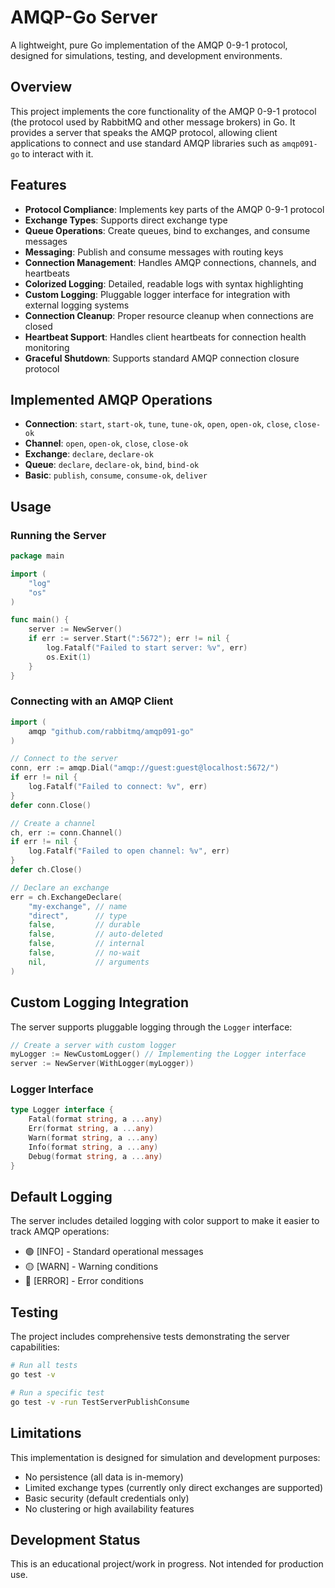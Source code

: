 # AMQP-Go Server

A lightweight, pure Go implementation of the AMQP 0-9-1 protocol, designed for simulations, testing, and development environments.

## Overview

This project implements the core functionality of the AMQP 0-9-1 protocol (the protocol used by RabbitMQ and other message brokers) in Go. It provides a server that speaks the AMQP protocol, allowing client applications to connect and use standard AMQP libraries such as `amqp091-go` to interact with it.

## Features

- **Protocol Compliance**: Implements key parts of the AMQP 0-9-1 protocol
- **Exchange Types**: Supports direct exchange type
- **Queue Operations**: Create queues, bind to exchanges, and consume messages
- **Messaging**: Publish and consume messages with routing keys
- **Connection Management**: Handles AMQP connections, channels, and heartbeats
- **Colorized Logging**: Detailed, readable logs with syntax highlighting
- **Custom Logging**: Pluggable logger interface for integration with external logging systems
- **Connection Cleanup**: Proper resource cleanup when connections are closed
- **Heartbeat Support**: Handles client heartbeats for connection health monitoring
- **Graceful Shutdown**: Supports standard AMQP connection closure protocol

## Implemented AMQP Operations

- **Connection**: `start`, `start-ok`, `tune`, `tune-ok`, `open`, `open-ok`, `close`, `close-ok`
- **Channel**: `open`, `open-ok`, `close`, `close-ok`
- **Exchange**: `declare`, `declare-ok`
- **Queue**: `declare`, `declare-ok`, `bind`, `bind-ok`
- **Basic**: `publish`, `consume`, `consume-ok`, `deliver`

## Usage

### Running the Server

```go
package main

import (
    "log"
    "os"
)

func main() {
    server := NewServer()
    if err := server.Start(":5672"); err != nil {
        log.Fatalf("Failed to start server: %v", err)
        os.Exit(1)
    }
}
```

### Connecting with an AMQP Client

```go
import (
    amqp "github.com/rabbitmq/amqp091-go"
)

// Connect to the server
conn, err := amqp.Dial("amqp://guest:guest@localhost:5672/")
if err != nil {
    log.Fatalf("Failed to connect: %v", err)
}
defer conn.Close()

// Create a channel
ch, err := conn.Channel()
if err != nil {
    log.Fatalf("Failed to open channel: %v", err)
}
defer ch.Close()

// Declare an exchange
err = ch.ExchangeDeclare(
    "my-exchange", // name
    "direct",      // type
    false,         // durable
    false,         // auto-deleted
    false,         // internal
    false,         // no-wait
    nil,           // arguments
)
```

## Custom Logging Integration

The server supports pluggable logging through the `Logger` interface:

```go
// Create a server with custom logger
myLogger := NewCustomLogger() // Implementing the Logger interface
server := NewServer(WithLogger(myLogger))
```

### Logger Interface

```go
type Logger interface {
    Fatal(format string, a ...any)
    Err(format string, a ...any)
    Warn(format string, a ...any)
    Info(format string, a ...any)
    Debug(format string, a ...any)
}
```

## Default Logging

The server includes detailed logging with color support to make it easier to track AMQP operations:
- 🟢 [INFO] - Standard operational messages
- 🟡 [WARN] - Warning conditions
- 🔴 [ERROR] - Error conditions

## Testing

The project includes comprehensive tests demonstrating the server capabilities:

```bash
# Run all tests
go test -v

# Run a specific test
go test -v -run TestServerPublishConsume
```

## Limitations

This implementation is designed for simulation and development purposes:
- No persistence (all data is in-memory)
- Limited exchange types (currently only direct exchanges are supported)
- Basic security (default credentials only)
- No clustering or high availability features

## Development Status

This is an educational project/work in progress. Not intended for production use.
